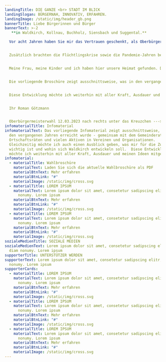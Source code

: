 ```yaml
---
landingTitle: DIE GANZE <br> STADT IM BLICK
landingSlogan: BÜRGERNAH, INNOVATIV, ERFAHREN.
landingImage: /static/img/header_gb.png
bannerTitle: Liebe Bürgerinnen und Bürger
bannerText: >-2
   **in Waldkirch, Kollnau, Buchholz, Siensbach und Suggental.**

  Vor acht Jahren haben Sie mir das Vertrauen geschenkt, als Oberbürgermeister unsere Stadt mit allen Ortsteilen mitgestalten zu dürfen. Vieles haben wir in diesen Jahren vorangebracht: den städtischen Wohnungsbau, die fortlaufende Sanierung unserer Einrichtungen, den Ausbau der Kinderbetreuung, die Digitalisierung der Schulen und einiges mehr. Prioritäten setzen und das Wichtige nicht aus den Augen verlieren: darauf kommt es an!


  Zusätzlich brachten die Flüchtlingskrise sowie die Pandemie-Jahren besondere Herausforderungen mit sich, die wir gemeinsam gemeistert haben. Dies alles kann nur gelingen, mit einem guten Team in der Verwaltung und der Mitarbeit vieler helfender Hände im ehrenamtlichen Bereich. Das zeichnet unsere Stadt aus, dafür bin ich dankbar.


  Meine Frau, meine Kinder und ich haben hier unsere Heimat gefunden. Diese Heimat will ich weiterhin gut in die Zukunft bringen und stelle mich gerne den Herausforderungen der kommenden acht Jahren. 


  Die vorliegende Broschüre zeigt ausschnittsweise, was in den vergangenen Jahren erreicht wurde - gemeinsam mit dem Gemeinderat, den Ortschaftsräten und vielen Aktiven in Vereinen und Organisationen. Gleichzeitig möchte ich auch einen Ausblick geben, was mir für die Zukunft wichtig ist und wohin sich Waldkirch entwickeln soll. 


  Diese Entwicklung möchte ich weiterhin mit aller Kraft, Ausdauer und meinen Ideen mitgestalten. Dafür bitte ich Sie um Ihr Vertrauen und Ihre Stimme am Sonntag, 12. März 2023.


  Ihr Roman Götzmann


  Oberbürgermeisterwahl 12.03.2023 nach rechts unter das Kreuzchen --->
infomaterialTitle: Infomaterial
infomaterialText: Das vorliegende Infomaterial zeigt ausschnittsweise, was in
  den vergangenen Jahren erreicht wurde - gemeinsam mit dem Gemeinderat, den
  Ortschaftsräten und vielen Aktiven in Vereinen und Organisationen.
  Gleichzeitig möchte ich auch einen Ausblick geben, was mir für die Zukunft
  wichtig ist und wohin sich Waldkirch entwickeln soll.  Diese Entwicklung
  möchte ich weiterhin mit aller Kraft, Ausdauer und meinen Ideen mitgestalten.
infomaterial:
  - materialTitle: Wahlbroschüre
    materialText: Laden Sie sich die aktuelle Wahlbroschüre als PDF
    materialBtnText: Mehr erfahren
    materialBtnLink: "#"
    materialImage: /static/img/cross.svg
  - materialTitle: LOREM IPSUM
    materialText: Lorem ipsum dolor sit amet, consetetur sadipscing elitr, sed diam
      nonumy. Lorem ipsum
    materialBtnText: Mehr erfahren
    materialBtnLink: "#"
    materialImage: /static/img/cross.svg
  - materialTitle: LOREM IPSUM
    materialText: Lorem ipsum dolor sit amet, consetetur sadipscing elitr, sed diam
      nonumy. Lorem ipsum
    materialBtnText: Mehr erfahren
    materialBtnLink: "#"
    materialImage: /static/img/cross.svg
sozialeMedienTitle: SOZIALE MEDIEN
sozialeMedienText: Lorem ipsum dolor sit amet, consetetur sadipscing elitr, sed
  diam nonumy. Lorem ipsum
supporterTitle: UNTERSTÜTZER WERDEN
supporterText: Lorem ipsum dolor sit amet, consetetur sadipscing elitr, sed diam
  nonumy. Lorem ipsum
supporterCards:
  - materialTitle: LOREM IPSUM
    materialText: Lorem ipsum dolor sit amet, consetetur sadipscing elitr, sed diam
      nonumy. Lorem ipsum
    materialBtnText: Mehr erfahren
    materialBtnLink: "#"
    materialImage: /static/img/cross.svg
  - materialTitle: LOREM IPSUM
    materialText: Lorem ipsum dolor sit amet, consetetur sadipscing elitr, sed diam
      nonumy. Lorem ipsum
    materialBtnText: Mehr erfahren
    materialBtnLink: "#"
    materialImage: /static/img/cross.svg
  - materialTitle: LOREM IPSUM
    materialText: Lorem ipsum dolor sit amet, consetetur sadipscing elitr, sed diam
      nonumy. Lorem ipsum
    materialBtnText: Mehr erfahren
    materialBtnLink: "#"
    materialImage: /static/img/cross.svg
---
```

